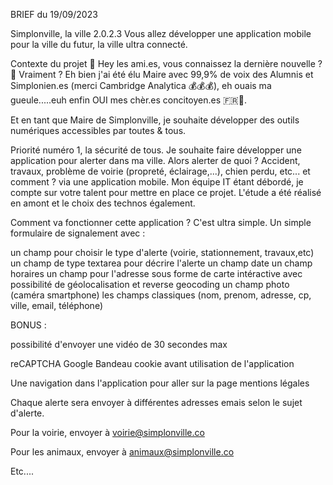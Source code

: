 ﻿BRIEF du 19/09/2023

Simplonville, la ville 2.0.2.3
Vous allez développer une application mobile pour la ville du futur, la ville ultra connecté.

Contexte du projet
👋 Hey les ami.es, vous connaissez la dernière nouvelle ? 🤔 Vraiment ? Eh bien j'ai été élu Maire avec 99,9% de voix des Alumnis et Simplonien.es (merci Cambridge Analytica 💰💰💰), eh ouais ma gueule.....euh enfin OUI mes chèr.es concitoyen.es 🇫🇷🥖.

Et en tant que Maire de Simplonville, je souhaite développer des outils numériques accessibles par toutes & tous.

Priorité numéro 1, la sécurité de tous. Je souhaite faire développer une application pour alerter dans ma ville. Alors alerter de quoi ? Accident, travaux, problème de voirie (propreté, éclairage,...), chien perdu, etc... et comment ? via une application mobile. Mon équipe IT étant débordé, je compte sur votre talent pour mettre en place ce projet. L'étude a été réalisé en amont et le choix des technos également.

Comment va fonctionner cette application ? C'est ultra simple. Un simple formulaire de signalement avec :

un champ pour choisir le type d'alerte (voirie, stationnement, travaux,etc) un champ de type textarea pour décrire l'alerte un champ date un champ horaires un champ pour l'adresse sous forme de carte intéractive avec possibilité de géolocalisation et reverse geocoding un champ photo (caméra smartphone) les champs classiques (nom, prenom, adresse, cp, ville, email, téléphone)

BONUS :

possibilité d'envoyer une vidéo de 30 secondes max

reCAPTCHA Google Bandeau cookie avant utilisation de l'application

Une navigation dans l'application pour aller sur la page mentions légales

Chaque alerte sera envoyer à différentes adresses emais selon le sujet d'alerte.

Pour la voirie, envoyer à voirie@simplonville.co

Pour les animaux, envoyer à animaux@simplonville.co

Etc....




